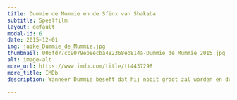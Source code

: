 ```yaml
---
title: Dummie de Mummie en de Sfinx van Shakaba
subtitle: Speelfilm
layout: default
modal-id: 6
date: 2015-12-01
img: jaike_Dummie_de_Mummie.jpg
thumbnail: 006fd77cc9079eb8ecba482368eb814a-Dummie_de_Mummie_2015.jpg
alt: image-alt
more_url: https://www.imdb.com/title/tt4437298
more_title: IMDb
description: Wanneer Dummie beseft dat hij nooit groot zal worden en dus ook geen koning, wil hij in ieder geval net zo beroemd worden als zijn farao-vader. Vol zelfvertrouwen doet hij mee aan een bijzondere wedstrijd. Ondertussen heeft zijn beste vriend Goos een ander plan. Ergens op aarde bevindt zich een geheimzinnig beeldje – de sfinx van Shakaba. Misschien kan dat machtige beeldje Dummie helpen?! Goos moet en zal het vinden. Maar… waar is het? Bomkak Dinges! Toch niet op de bodem van de zee?

---
```

